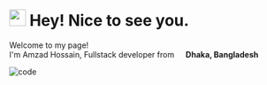 <h1><img src="https://emojis.slackmojis.com/emojis/images/1531849430/4246/blob-sunglasses.gif?1531849430" width="30"/> Hey! Nice to see you.</h1>


<p>Welcome to my page! </br> I'm Amzad Hossain, Fullstack developer from <img src="https://cdn-icons-png.flaticon.com/512/3371/3371885.png" width="13"/> <b>Dhaka, Bangladesh</b> </p>

<!---
portable36/portable36 is a ✨ special ✨ repository because its `README.md` (this file) appears on your GitHub profile.
You can click the Preview link to take a look at your changes.
--->
![code](https://user-images.githubusercontent.com/7723213/194113300-53d5a6df-4645-42ed-8214-110567392ffc.gif)

